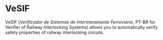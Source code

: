 # VeSIF

VeSIF (*Verificador de Sistemas de Intertravamento Ferroviário*, PT-BR for Verifier of Railway Interlocking Systems) allows you to automatically verify safety properties of railway interlocking circuits. 
